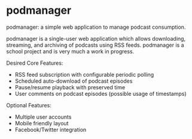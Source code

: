 podmanager
==========

podmanager: a simple web application to manage podcast consumption.

podmanager is a single-user web application which allows downloading, streaming, and archiving of podcasts using RSS feeds. podmanager is a school project and is very much a work in progress.

Desired Core Features:
*   RSS feed subscription with configurable periodic polling
*   Scheduled auto-download of podcast episodes
*   Pause/resume playback with preserved time
*   User comments on podcast episodes (possible usage of timestamps)

Optional Features:
*   Multiple user accounts
*   Mobile friendly layout
*   Facebook/Twitter integration
